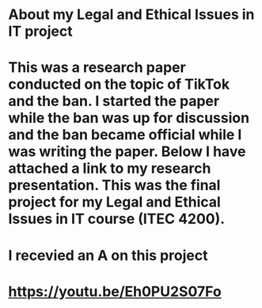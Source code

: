 # About my Legal and Ethical Issues in IT project

# This was a research paper conducted on the topic of TikTok and the ban. I started the paper while the ban was up for discussion and the ban became official while I was writing the paper. Below I have attached a link to my research presentation. This was the final project for my Legal and Ethical Issues in IT course (ITEC 4200).
# I recevied an A on this project

# https://youtu.be/Eh0PU2S07Fo
